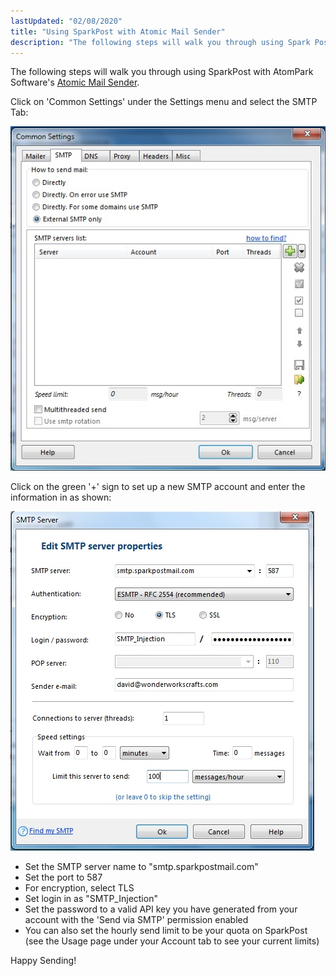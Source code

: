 ```yaml
---
lastUpdated: "02/08/2020"
title: "Using SparkPost with Atomic Mail Sender"
description: "The following steps will walk you through using Spark Post with Atom Park Software's Atomic Mail Sender Click on Common Settings under the Settings menu and select the SMTP Tab Click on the green sign to set up a new SMTP account and enter the information in as shown Set..."
---
```


The following steps will walk you through using SparkPost with AtomPark Software's [Atomic Mail Sender](http://www.atompark.com).

Click on 'Common Settings' under the Settings menu and select the SMTP Tab:

![](media/atomic-mail-sender/Setup_original.jpg)

Click on the green '+' sign to set up a new SMTP account and enter the information in as shown:

![](media/atomic-mail-sender/IRA_Dev_original.jpg)

* Set the SMTP server name to "smtp.sparkpostmail.com"
* Set the port to 587
* For encryption, select TLS
* Set login in as "SMTP_Injection"
* Set the password to a valid API key you have generated from your account with the 'Send via SMTP' permission enabled
* You can also set the hourly send limit to be your quota on SparkPost (see the Usage page under your Account tab to see your current limits)

Happy Sending!
